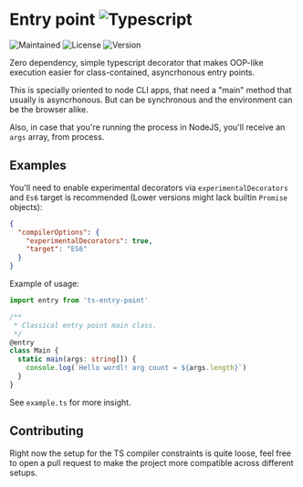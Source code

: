 # Entry point ![Typescript][ts]

![Maintained][maintained]
![License][license]
![Version][ver]

Zero dependency, simple typescript decorator that makes OOP-like execution easier for class-contained, asyncrhonous entry points.

This is specially oriented to node CLI apps, that need a "main" method that usually is asyncrhonous. But can be synchronous and the environment can be the browser alike.

Also, in case that you're running the process in NodeJS, you'll receive an `args` array, from process.

## Examples

You'll need to enable experimental decorators via `experimentalDecorators` and `Es6` target is recommended (Lower versions might lack builtin `Promise` objects):

```json
{
  "compilerOptions": {
    "experimentalDecorators": true,
    "target": "ES6"
  }
}
```

Example of usage:

```typescript
import entry from 'ts-entry-point'

/**
 * Classical entry point main class.
 */
@entry
class Main {
  static main(args: string[]) {
    console.log(`Hello wordl! arg count = ${args.length}`)
  }
}
```

See `example.ts` for more insight.

## Contributing

Right now the setup for the TS compiler constraints is quite loose, feel free to open a pull request to make the project more compatible across different setups.

[ts]: https://img.shields.io/badge/TypeScript-007ACC?style=for-the-badge&logo=typescript&logoColor=white
[maintained]: https://img.shields.io/badge/Maintained%3F-yes-green.svg
[license]: https://img.shields.io/github/license/sigmasoldi3r/ts-entry-point.svg
[ver]: https://img.shields.io/npm/v/ts-entry-point.svg
